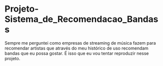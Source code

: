 # Projeto-Sistema_de_Recomendacao_Bandass
Sempre me perguntei como empresas de streaming de música fazem para recomendar artistas que através do meu histórico de uso recomendam bandas que eu possa gostar. É isso que eu vou tentar reproduzir nesse projeto.

